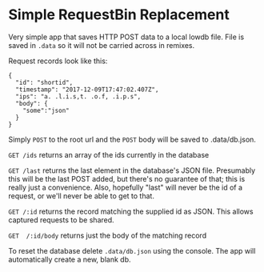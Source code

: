 Simple RequestBin Replacement
=============================

Very simple app that saves HTTP POST data to a local lowdb file. File is saved in `.data` so it will not be carried across in remixes.

Request records look like this:
```
{
  "id": "shortid",
  "timestamp": "2017-12-09T17:47:02.407Z",
  "ips": "a. .l.i.s,t. .o.f, .i.p.s",
  "body": {
    "some":"json"
  }
}
```

Simply `POST` to the root url and the `POST` body will be saved to .data/db.json.

`GET /ids` returns an array of the ids currently in the database

`GET /last` returns the last element in the database's JSON file. Presumably this will be the last POST added, but there's no guarantee of that; this is really just a convenience. Also, hopefully "last" will never be the id of a request, or we'll never be able to get to that.

`GET /:id` returns the record matching the supplied id as JSON. This allows captured requests to be shared.

`GET  /:id/body` returns just the body of the matching record

To reset the database delete `.data/db.json` using the console. The app will automatically create a new, blank db.